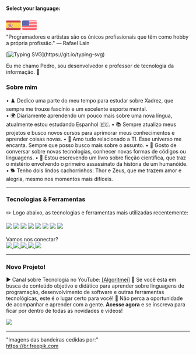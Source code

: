 #### Select your language:
<div>
    <a href="README.es.md">
        <img src="espanha.png" alt="Bandeira da Espanha" style="width: 40px;">
    </a>
    <a href="README.en.md">
        <img src="estadosunidos.png" alt="Bandeira dos Estados Unidos" style="width: 40px;">
    </a>
</div>

<div>
    "Programadores e artistas são os únicos profissionais que têm como hobby a própria profissão." — Rafael Lain
</div>
    
[![Typing SVG](https://readme-typing-svg.demolab.com?font=Fira+Code&size=35&pause=1000&color=D3D3D3&width=435&lines=Oi%2C+Seja+bem-vindo!!!)](https://git.io/typing-svg)


Eu me chamo Pedro, sou desenvolvedor e professor de tecnologia da informação. 🖖

### Sobre mim

• ♟️ Dedico uma parte do meu tempo para estudar sobre Xadrez, que sempre me trouxe fascínio e um excelente esporte mental.   
• 🌍 Diariamente aprendendo um pouco mais sobre uma nova língua, atualmente estou estudando Espanhol 🇪🇸. 
• 📚 Sempre atualizo meus projetos e busco novos cursos para aprimorar meus conhecimentos e aprender coisas novas. 
• 💖 Amo tudo relacionado a TI. Esse universo me encanta. Sempre que posso busco mais sobre o assunto. 
• 💬 Gosto de conversar sobre novas tecnologias, conhecer novas formas de códigos ou linguagens. 
• 📖 Estou escrevendo um livro sobre ficção científica, que traz o mistério envolvendo o primeiro assassinato da história de um humanóide. 
• 🐕 Tenho dois lindos cachorrinhos: Thor e Zeus, que me trazem amor e alegria, mesmo nos momentos mais difíceis. 

---

### Tecnologias & Ferramentas  
✏️ Logo abaixo, as tecnologias e ferramentas mais utilizadas recentemente:

<div>
    <img src="https://img.shields.io/badge/Python-FFD43B?style=for-the-badge&logo=python&logoColor=blue">
    <img src="https://img.shields.io/badge/JavaScript-323330?style=for-the-badge&logo=javascript&logoColor=F7DF1E">
    <img src="https://img.shields.io/badge/PHP-777BB4?style=for-the-badge&logo=php&logoColor=white">
    <img src="https://img.shields.io/badge/CSS3-1572B6?style=for-the-badge&logo=css3&logoColor=white">
    <img src="https://img.shields.io/badge/HTML5-E34F26?style=for-the-badge&logo=html5&logoColor=white">
    <img src="https://img.shields.io/badge/Laravel-FF2D20?style=for-the-badge&logo=laravel&logoColor=white">
    <img src="https://img.shields.io/badge/MySQL-005C84?style=for-the-badge&logo=mysql&logoColor=white">
    <img src="https://img.shields.io/badge/Canva-%2300C4CC.svg?&style=for-the-badge&logo=Canva&logoColor=white">
</div>

<br>
Vamos nos conectar? <br>
<div>
    <a href="https://www.linkedin.com/in/pedro-ricardo-de-campos/" target="_blank">
        <img src="https://img.shields.io/badge/LinkedIn-0077B5?style=for-the-badge&logo=linkedin&logoColor=white">
    </a>
    <a href="https://instagram.com/pedrordcampos75" target="_blank">
        <img loading="lazy" src="https://img.shields.io/badge/-Instagram-%23E4405F?style=for-the-badge&logo=instagram&logoColor=white" target="_blank">
    </a>
    <a href="mailto:pedro.rdcampos@hotmail.com">
        <img src="https://img.shields.io/badge/Email-D14836?style=for-the-badge&logo=gmail&logoColor=white">
    </a>
    <a href="https://wa.me/5515997523275" target="_blank">
        <img src="https://img.shields.io/badge/WhatsApp-25D366?style=for-the-badge&logo=whatsapp&logoColor=white">
    </a>
    <a href="https://www.duolingo.com/profile/PedroRdCampos75" target="_blank">
        <img src="https://img.shields.io/badge/Duolingo-58CC02?style=for-the-badge&logo=duolingo&logoColor=white">
    </a>
</div>

---

### Novo Projeto!  
<div>
    ▶️ Canal sobre Tecnologia no YouTube: <a href="https://www.youtube.com/@algoritmei" target="_blank">[Algoritmei]</a>
    🎥 Se você está em busca de conteúdo objetivo e didático para aprender sobre linguagens de programação, desenvolvimento de software e outras ferramentas tecnológicas, este é o lugar certo para você!
    🔔 Não perca a oportunidade de acompanhar e aprender com a gente. <strong>Acesse agora</strong> e se inscreva para ficar por dentro de todas as novidades e vídeos!</p>
    <a href="https://www.youtube.com/@algoritmei" target="_blank">
        <img src="https://img.shields.io/badge/YouTube-FF0000?style=for-the-badge&logo=youtube&logoColor=white">
    </a>
</div>

---

"Imagens das bandeiras cedidas por:"  
https://br.freepik.com
